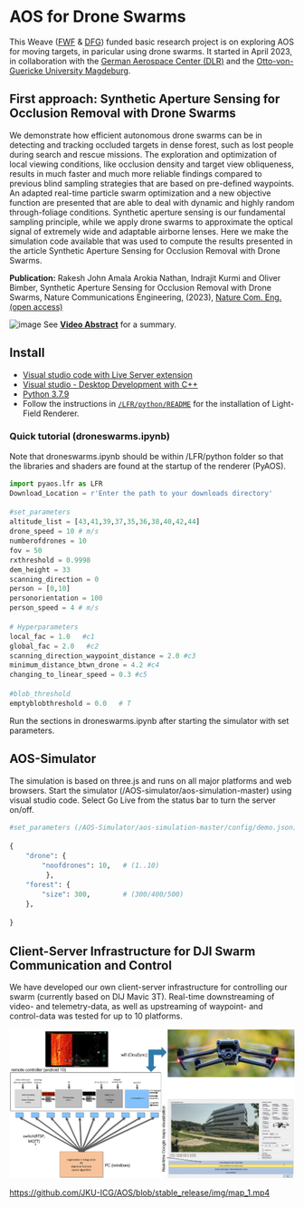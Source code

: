# AOS for Drone Swarms

This Weave ([FWF](https://www.fwf.ac.at/en/) & [DFG](https://www.dfg.de/en/index.jsp)) funded basic research project is on exploring AOS for moving targets, in paricular using drone swarms. It started in April 2023, in collaboration with the [German Aerospace Center (DLR)](https://www.dlr.de/EN/Home/home_node.html) and the [Otto-von-Guericke University Magdeburg](https://www.ovgu.de/en/).

## First approach: Synthetic Aperture Sensing for Occlusion Removal with Drone Swarms

We demonstrate how efficient autonomous drone swarms can be in detecting and tracking occluded targets in dense forest, such as lost people during search and rescue missions. The exploration and optimization of local viewing conditions, like occlusion density and target view obliqueness, results in much faster and much more reliable findings compared to previous blind sampling strategies that are based on pre-defined waypoints. An adapted real-time particle swarm optimization and a new objective function are presented that are able to deal with dynamic and highly random through-foliage conditions. Synthetic aperture sensing is our fundamental sampling principle, while we apply drone swarms to approximate the optical signal of extremely wide and adaptable airborne lenses.
Here we make the simulation code available that was used to compute the results presented in the article Synthetic Aperture Sensing for Occlusion Removal with Drone Swarms.

**Publication:** Rakesh John Amala Arokia Nathan, Indrajit Kurmi and Oliver Bimber, Synthetic Aperture Sensing for Occlusion Removal with Drone Swarms, Nature Communications Engineering, (2023), [Nature Com. Eng. (open access)](https://www.nature.com/articles/s44172-023-00104-0#:~:text=Our%20approach%20using%20autonomously%20exploring,or%20security%20threats%20during%20patrols.) 

![image](https://user-images.githubusercontent.com/83944465/209770734-9445a4e5-fb86-4074-953f-d58a67357e69.png)
See **[Video Abstract](https://youtu.be/nb0K7n03qFU)** for a summary. 


## Install
- [Visual studio code with Live Server extension](https://code.visualstudio.com/download)
- [Visual studio - Desktop Development with C++](https://visualstudio.microsoft.com/downloads/)
- [Python 3.7.9](https://www.python.org/downloads/release/python-379/)
- Follow the instructions in [`/LFR/python/README`](./LFR/python/README.md) for the installation of Light-Field Renderer.

### Quick tutorial (droneswarms.ipynb)

Note that droneswarms.ipynb should be within /LFR/python folder so that the libraries and shaders are found at the startup of the renderer (PyAOS).

```py
import pyaos.lfr as LFR
Download_Location = r'Enter the path to your downloads directory' 

#set_parameters
altitude_list = [43,41,39,37,35,36,38,40,42,44]
drone_speed = 10 # m/s
numberofdrones = 10
fov = 50
rxthreshold = 0.9998
dem_height = 33 
scanning_direction = 0
person = [0,10]  
personorientation = 100
person_speed = 4 # m/s

# Hyperparameters
local_fac = 1.0   #c1
global_fac = 2.0   #c2 
scanning_direction_waypoint_distance = 2.0 #c3
minimum_distance_btwn_drone = 4.2 #c4 
changing_to_linear_speed = 0.3 #c5
 
#blob_threshold
emptyblobthreshold = 0.0   # T
```
Run the sections in droneswarms.ipynb after starting the simulator with set parameters.

## AOS-Simulator

The simulation is based on three.js and runs on all major platforms and web browsers.
Start the simulator (/AOS-simulator/aos-simulation-master) using visual studio code. Select Go Live from the status bar to turn the server on/off.

```py
#set_parameters (/AOS-Simulator/aos-simulation-master/config/demo.json)

{
    "drone": {
        "noofdrones": 10,   # (1..10)
         },
    "forest": {
        "size": 300,        # (300/400/500)
	},

}
```

## Client-Server Infrastructure for DJI Swarm Communication and Control

We have developed our own client-server infrastructure for controlling our swarm (currently based on DIJ Mavic 3T). Real-time downstreaming of video- and telemetry-data, as well as upstreaming of waypoint- and control-data was tested for up to 10 platforms.     

![image](https://github.com/JKU-ICG/AOS/blob/stable_release/img/ClientServer.jpg)

https://github.com/JKU-ICG/AOS/blob/stable_release/img/map_1.mp4



